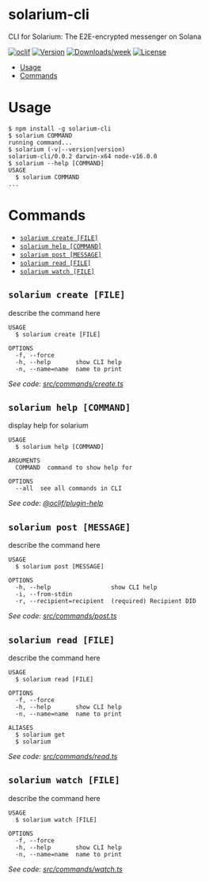 solarium-cli
============

CLI for Solarium: The E2E-encrypted messenger on Solana

[![oclif](https://img.shields.io/badge/cli-oclif-brightgreen.svg)](https://oclif.io)
[![Version](https://img.shields.io/npm/v/solarium-cli.svg)](https://npmjs.org/package/solarium-cli)
[![Downloads/week](https://img.shields.io/npm/dw/solarium-cli.svg)](https://npmjs.org/package/solarium-cli)
[![License](https://img.shields.io/npm/l/solarium-cli.svg)](https://github.com/dankelleher/solarium/blob/master/package.json)

<!-- toc -->
* [Usage](#usage)
* [Commands](#commands)
<!-- tocstop -->
# Usage
<!-- usage -->
```sh-session
$ npm install -g solarium-cli
$ solarium COMMAND
running command...
$ solarium (-v|--version|version)
solarium-cli/0.0.2 darwin-x64 node-v16.0.0
$ solarium --help [COMMAND]
USAGE
  $ solarium COMMAND
...
```
<!-- usagestop -->
# Commands
<!-- commands -->
* [`solarium create [FILE]`](#solarium-create-file)
* [`solarium help [COMMAND]`](#solarium-help-command)
* [`solarium post [MESSAGE]`](#solarium-post-message)
* [`solarium read [FILE]`](#solarium-read-file)
* [`solarium watch [FILE]`](#solarium-watch-file)

## `solarium create [FILE]`

describe the command here

```
USAGE
  $ solarium create [FILE]

OPTIONS
  -f, --force
  -h, --help       show CLI help
  -n, --name=name  name to print
```

_See code: [src/commands/create.ts](https://github.com/dankelleher/solarium/blob/v0.0.2/src/commands/create.ts)_

## `solarium help [COMMAND]`

display help for solarium

```
USAGE
  $ solarium help [COMMAND]

ARGUMENTS
  COMMAND  command to show help for

OPTIONS
  --all  see all commands in CLI
```

_See code: [@oclif/plugin-help](https://github.com/oclif/plugin-help/blob/v3.2.2/src/commands/help.ts)_

## `solarium post [MESSAGE]`

describe the command here

```
USAGE
  $ solarium post [MESSAGE]

OPTIONS
  -h, --help                 show CLI help
  -i, --from-stdin
  -r, --recipient=recipient  (required) Recipient DID
```

_See code: [src/commands/post.ts](https://github.com/dankelleher/solarium/blob/v0.0.2/src/commands/post.ts)_

## `solarium read [FILE]`

describe the command here

```
USAGE
  $ solarium read [FILE]

OPTIONS
  -f, --force
  -h, --help       show CLI help
  -n, --name=name  name to print

ALIASES
  $ solarium get
  $ solarium
```

_See code: [src/commands/read.ts](https://github.com/dankelleher/solarium/blob/v0.0.2/src/commands/read.ts)_

## `solarium watch [FILE]`

describe the command here

```
USAGE
  $ solarium watch [FILE]

OPTIONS
  -f, --force
  -h, --help       show CLI help
  -n, --name=name  name to print
```

_See code: [src/commands/watch.ts](https://github.com/dankelleher/solarium/blob/v0.0.2/src/commands/watch.ts)_
<!-- commandsstop -->
